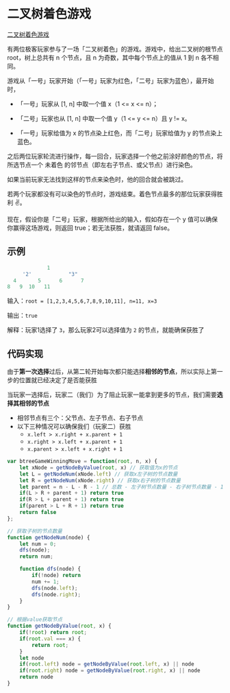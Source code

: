 # 二叉树着色游戏

[二叉树着色游戏](https://leetcode.cn/problems/binary-tree-coloring-game/)

有两位极客玩家参与了一场「二叉树着色」的游戏。游戏中，给出二叉树的根节点 root，树上总共有 n 个节点，且 n 为奇数，其中每个节点上的值从 1 到 n 各不相同。

游戏从「一号」玩家开始（「一号」玩家为红色，「二号」玩家为蓝色），最开始时，

- 「一号」玩家从 [1, n] 中取一个值 x（1 <= x <= n）；


- 「二号」玩家也从 [1, n] 中取一个值 y（1 <= y <= n）且 y != x。


- 「一号」玩家给值为 x 的节点染上红色，而「二号」玩家给值为 y 的节点染上蓝色。


 

之后两位玩家轮流进行操作，每一回合，玩家选择一个他之前涂好颜色的节点，将所选节点一个 未着色 的邻节点（即左右子节点、或父节点）进行染色。

如果当前玩家无法找到这样的节点来染色时，他的回合就会被跳过。

若两个玩家都没有可以染色的节点时，游戏结束。着色节点最多的那位玩家获得胜利 ✌️。

 

现在，假设你是「二号」玩家，根据所给出的输入，假如存在一个 y 值可以确保你赢得这场游戏，则返回 true；若无法获胜，就请返回 false。



## 示例

```js
             1
     '2'            "3"
  4       5      6      7
8   9  10   11
```

输入：`root = [1,2,3,4,5,6,7,8,9,10,11], n=11, x=3`

输出：`true`

解释：玩家1选择了 `3`，那么玩家2可以选择值为 `2` 的节点，就能确保获胜了



## 代码实现

由于**第一次选择**过后，从第二轮开始每次都只能选择**相邻的节点**，所以实际上第一步的位置就已经决定了是否能获胜

当玩家一选择后，玩家二（我们）为了阻止玩家一能拿到更多的节点，我们需要**选择其相邻的节点**

- 相邻节点有三个：父节点、左子节点、右子节点
- 以下三种情况可以确保我们（玩家二）获胜
  - `x.left > x.right + x.parent + 1`
  - `x.right > x.left + x.parent + 1`
  - `x.parent > x.left + x.right + 1`

```js
var btreeGameWinningMove = function(root, n, x) {
    let xNode = getNodeByValue(root, x) // 获取值为x的节点
    let L = getNodeNum(xNode.left) // 获取x左子树的节点数量
    let R = getNodeNum(xNode.right) // 获取x右子树的节点数量
    let parent = n - L - R - 1 // 总数 - 左子树节点数量 - 右子树节点数量 - 1（本身） = 剩余的节点数量
    if(L > R + parent + 1) return true
    if(R > L + parent + 1) return true
    if(parent > L + R + 1) return true
    return false
};

// 获取子树的节点数量
function getNodeNum(node) {
    let num = 0;
    dfs(node);
    return num;

    function dfs(node) {
        if(!node) return
        num += 1;
        dfs(node.left);
        dfs(node.right);
    }
}

// 根据value获取节点
function getNodeByValue(root, x) {
    if(!root) return root;
    if(root.val === x) {
        return root;
    }
    let node
    if(root.left) node = getNodeByValue(root.left, x) || node
    if(root.right) node = getNodeByValue(root.right, x) || node
    return node
}
```









